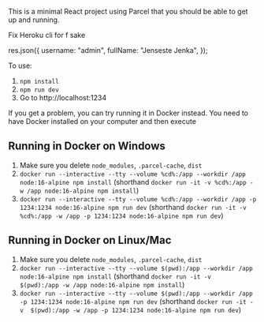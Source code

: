 This is a minimal React project using Parcel that you should be able to get up and running.

Fix Heroku cli for f sake



res.json({
username: "admin",
fullName: "Jenseste Jenka",
});

To use:

1. `npm install`
2. `npm run dev`
3. Go to http://localhost:1234

If you get a problem, you can try running it in Docker instead. You need to have Docker
installed on your computer and then execute

## Running in Docker on Windows

1. Make sure you delete `node_modules`, `.parcel-cache`, `dist`
2. `docker run --interactive --tty --volume %cd%:/app --workdir /app node:16-alpine npm install` (shorthand `docker run -it -v %cd%:/app -w /app node:16-alpine npm install`)
3. `docker run --interactive --tty --volume %cd%:/app --workdir /app -p 1234:1234 node:16-alpine npm run dev` (shorthand `docker run -it -v %cd%:/app -w /app -p 1234:1234 node:16-alpine npm run dev`)

## Running in Docker on Linux/Mac

1. Make sure you delete `node_modules`, `.parcel-cache`, `dist`
2. `docker run --interactive --tty --volume $(pwd):/app --workdir /app node:16-alpine npm install` (shorthand `docker run -it -v  $(pwd):/app -w /app node:16-alpine npm install`)
3. `docker run --interactive --tty --volume $(pwd):/app --workdir /app -p 1234:1234 node:16-alpine npm run dev` (shorthand `docker run -it -v  $(pwd):/app -w /app -p 1234:1234 node:16-alpine npm run dev`)

